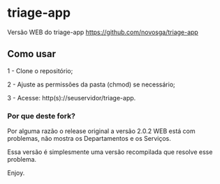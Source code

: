 # triage-app
Versão WEB do triage-app
https://github.com/novosga/triage-app

## Como usar

1 - Clone o repositório;

2 - Ajuste as permissões da pasta (chmod) se necessário;

3 - Acesse: http(s)://seuservidor/triage-app.

### Por que deste fork?
Por alguma razão o release original a versão 2.0.2 WEB está com problemas, não mostra os Departamentos e os Serviços.

Essa versão é simplesmente uma versão recompilada que resolve esse problema.

Enjoy.
